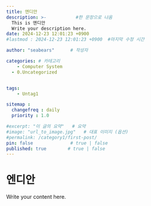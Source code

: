 ```yaml
---
title: 엔디안
description: >-           #한 문장으로 나옴
  This is 엔디안
  Write your description here.
date: 2024-12-23 12:01:23 +0900
#lastmod : 2024-12-23 12:01:23 +0900  #마지막 수정 시간

author: "seabears"      # 작성자

categories: # 카테고리
    - Computer System
  - 0.Uncategorized


tags: 
    - Untag1

sitemap :
  changefreq : daily  
  priority : 1.0

#excerpt: "이 글의 요약"   # 요약
#image: "url_to_image.jpg"   # 대표 이미지 (옵션)
#permalink: /category1/first-post/
pin: false              # true | false
published: true        # true | false
---
```


# 엔디안

Write your content here.
